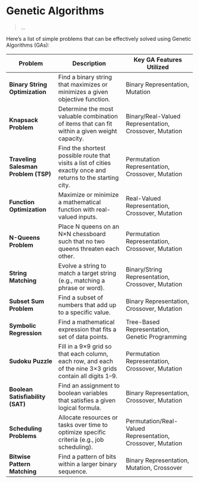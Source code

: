 # Genetic Algorithms

> ...

Here’s a list of simple problems that can be effectively solved using Genetic Algorithms (GAs):

| **Problem** | **Description** | **Key GA Features Utilized** |
| --- | --- | --- |
| **Binary String Optimization** | Find a binary string that maximizes or minimizes a given objective function. | Binary Representation, Mutation |
| **Knapsack Problem** | Determine the most valuable combination of items that can fit within a given weight capacity. | Binary/Real-Valued Representation, Crossover, Mutation |
| **Traveling Salesman Problem (TSP)** | Find the shortest possible route that visits a list of cities exactly once and returns to the starting city. | Permutation Representation, Crossover, Mutation |
| **Function Optimization** | Maximize or minimize a mathematical function with real-valued inputs. | Real-Valued Representation, Crossover, Mutation |
| **N-Queens Problem** | Place N queens on an N×N chessboard such that no two queens threaten each other. | Permutation Representation, Crossover, Mutation |
| **String Matching** | Evolve a string to match a target string (e.g., matching a phrase or word). | Binary/String Representation, Crossover, Mutation |
| **Subset Sum Problem** | Find a subset of numbers that add up to a specific value. | Binary Representation, Crossover, Mutation |
| **Symbolic Regression** | Find a mathematical expression that fits a set of data points. | Tree-Based Representation, Genetic Programming |
| **Sudoku Puzzle** | Fill in a 9×9 grid so that each column, each row, and each of the nine 3×3 grids contain all digits 1–9. | Permutation Representation, Crossover, Mutation |
| **Boolean Satisfiability (SAT)** | Find an assignment to boolean variables that satisfies a given logical formula. | Binary Representation, Crossover, Mutation |
| **Scheduling Problems** | Allocate resources or tasks over time to optimize specific criteria (e.g., job scheduling). | Permutation/Real-Valued Representation, Crossover, Mutation |
| **Bitwise Pattern Matching** | Find a pattern of bits within a larger binary sequence. | Binary Representation, Mutation, Crossover |

